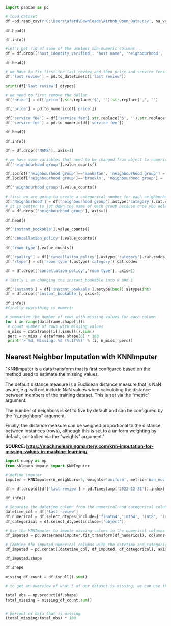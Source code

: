 ```python
import pandas as pd
```


```python
# load dataset
df =pd.read_csv(r'C:\Users\afard\Downloads\Airbnb_Open_Data.csv', na_values='?')
```


```python
df.head()
```


```python
df.info()
```


```python
#let's get rid of some of the useless non-numeric columns
df = df.drop(['host_identity_verified', 'host name', 'neighbourhood', 'country', 'country code', 'house_rules','license'], axis=1)

```


```python
df.head()
```


```python
# we have to fix first the last_review and then price and service fees. these are all object
df['last review'] = pd.to_datetime(df['last review'])
```


```python
print(df['last review'].dtypes)
```


```python
# we need to first remove the dollar
df['price'] = df['price'].str.replace('$', '').str.replace(',', '')
```


```python
df['price'] = pd.to_numeric(df['price'])
```


```python
df['service fee'] = df['service fee'].str.replace('$', '').str.replace(',', '')
df['service fee'] = pd.to_numeric(df['service fee'])
```


```python
df.head()
```


```python
df.info()
```


```python
df = df.drop(['NAME'], axis=1)
```


```python
# we have some variables that need to be changed from object to numeric such as binary variables
df['neighbourhood group'].value_counts()
```


```python
df.loc[df['neighbourhood group']=='manhatan', 'neighbourhood group'] = 'Manhattan'
df.loc[df['neighbourhood group']=='brookln', 'neighbourhood group'] = 'Brooklyn'
```


```python
df['neighbourhood group'].value_counts()
```


```python
# first we are going to create a categorical number for each neighborhood, create a new var and delet the old one
df['Neighborhood'] = df['neighbourhood group'].astype('category').cat.codes
# it is better to jot down the name of each group because once you delete the original value you won't have it anymore
df = df.drop(['neighbourhood group'], axis=1)
```


```python
df.head()
```


```python
df['instant_bookable'].value_counts()
```


```python
df['cancellation_policy'].value_counts()
```


```python
df['room type'].value_counts()
```


```python
df['cpolicy'] = df['cancellation_policy'].astype('category').cat.codes
df['rtype'] = df['room type'].astype('category').cat.codes
```


```python
df = df.drop(['cancellation_policy','room type'], axis=1)
```


```python
# lastly i am changing the instant_bookable into 0 and 1

df['instantb'] = df['instant_bookable'].astype(bool).astype(int)
df = df.drop(['instant_bookable'], axis=1)
```


```python
df.info()
#finally everything is numeric
```


```python
# summarize the number of rows with missing values for each column
for i in range(dataframe.shape[1]):
 # count number of rows with missing values
 n_miss = dataframe[[i]].isnull().sum()
 perc = n_miss / dataframe.shape[0] * 100
 print('> %d, Missing: %d (%.1f%%)' % (i, n_miss, perc))
```

## Nearest Neighbor Imputation with KNNImputer

"KNNImputer is a data transform that is first configured based on the method used to estimate the missing values.

The default distance measure is a Euclidean distance measure that is NaN aware, e.g. will not include NaN values when calculating the distance between members of the training dataset. This is set via the “metric” argument.

The number of neighbors is set to five by default and can be configured by the “n_neighbors” argument.

Finally, the distance measure can be weighed proportional to the distance between instances (rows), although this is set to a uniform weighting by default, controlled via the “weights” argument."

**SOURCE: https://machinelearningmastery.com/knn-imputation-for-missing-values-in-machine-learning/**


```python
import numpy as np
from sklearn.impute import KNNImputer
```


```python
# define imputer
imputer = KNNImputer(n_neighbors=5, weights='uniform', metric='nan_euclidean')
```


```python
df = df.drop(df[df['last review'] > pd.Timestamp('2022-12-31')].index)
```


```python
df.info()
```


```python
# Separate the datetime column from the numerical and categorical columns
datetime_col = df['last review']
df_numerical = df.select_dtypes(include=['float64','int64', 'int8', 'int32'])
df_categorical = df.select_dtypes(include=['object'])
```


```python
# Use the KNNImputer to impute missing values in the numerical columns
df_imputed = pd.DataFrame(imputer.fit_transform(df_numerical), columns=df_numerical.columns)
```


```python
# Combine the imputed numerical columns with the datetime and categorical columns
df_imputed = pd.concat([datetime_col, df_imputed, df_categorical], axis=1)
```


```python
df_imputed.shape
```


```python
df.shape
```


```python
missing_df_count = df.isnull().sum()
```


```python
# to get an overview of what 5 of our dataset is missing, we can use the following

total_obs = np.product(df.shape)
total_missing = missing_df_count.sum()


# percent of data that is missing
(total_missing/total_obs) * 100
```


```python

```
